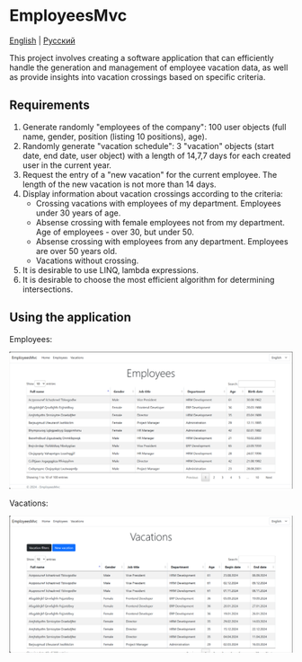 # EmployeesMvc

[English](README.md) | [Русский](README.ru.md)

This project involves creating a software application that can efficiently handle the generation and management of employee vacation data, as well as provide insights into vacation crossings based on specific criteria.

## Requirements  

1. Generate randomly "employees of the company": 100 user objects (full name, gender, position (listing 10 positions), age).
2. Randomly generate "vacation schedule": 3 "vacation" objects (start date, end date, user object) with a length of 14,7,7 days for each created user in the current year.
3. Request the entry of a "new vacation" for the current employee. The length of the new vacation is not more than 14 days.
4. Display information about vacation crossings according to the criteria:
    - Crossing vacations with employees of my department. Employees under 30 years of age.
    - Absense crossing with female employees not from my department. Age of employees - over 30, but under 50.
    - Absense crossing with employees from any department. Employees are over 50 years old.
    - Vacations without crossing.
5. It is desirable to use LINQ, lambda expressions.
6. It is desirable to choose the most efficient algorithm for determining intersections.

## Using the application 

Employees: 

![employees_nofilter](../../docs/img/examples/EmployeesMvc/employees_nofilter.png)

Vacations: 

![vacations_nofilter](../../docs/img/examples/EmployeesMvc/vacations_nofilter.png)

